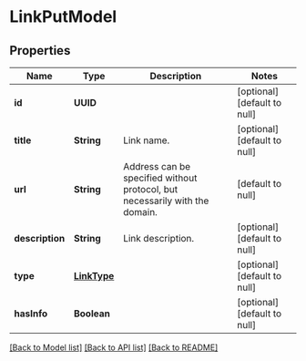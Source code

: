 # LinkPutModel
## Properties

| Name | Type | Description | Notes |
|------------ | ------------- | ------------- | -------------|
| **id** | **UUID** |  | [optional] [default to null] |
| **title** | **String** | Link name. | [optional] [default to null] |
| **url** | **String** | Address can be specified without protocol, but necessarily with the domain. | [default to null] |
| **description** | **String** | Link description. | [optional] [default to null] |
| **type** | [**LinkType**](LinkType.md) |  | [optional] [default to null] |
| **hasInfo** | **Boolean** |  | [optional] [default to null] |

[[Back to Model list]](../README.md#documentation-for-models) [[Back to API list]](../README.md#documentation-for-api-endpoints) [[Back to README]](../README.md)

